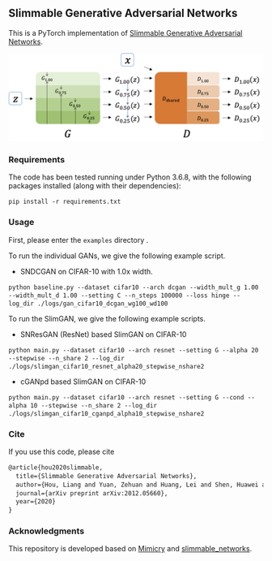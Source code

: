 ## Slimmable Generative Adversarial Networks

This is a PyTorch implementation of [Slimmable Generative Adversarial Networks](https://arxiv.org/abs/2012.05660).

![SlimGAN](./pictures/SlimGAN_model.png)

### Requirements

The code has been tested running under Python 3.6.8, with the following packages installed (along with their dependencies):

```shell
pip install -r requirements.txt
```



### Usage

First, please enter the `examples` directory .

To run the individual GANs, we give the following example script.

- SNDCGAN on CIFAR-10 with 1.0x width.

```shell
python baseline.py --dataset cifar10 --arch dcgan --width_mult_g 1.00 --width_mult_d 1.00 --setting C --n_steps 100000 --loss hinge --log_dir ./logs/gan_cifar10_dcgan_wg100_wd100
```

To run the SlimGAN, we give the following example scripts.

- SNResGAN (ResNet) based SlimGAN on CIFAR-10

```shell
python main.py --dataset cifar10 --arch resnet --setting G --alpha 20 --stepwise --n_share 2 --log_dir ./logs/slimgan_cifar10_resnet_alpha20_stepwise_nshare2
```

- cGANpd based SlimGAN on CIFAR-10

```shell
python main.py --dataset cifar10 --arch resnet --setting G --cond --alpha 10 --stepwise --n_share 2 --log_dir ./logs/slimgan_cifar10_cganpd_alpha10_stepwise_nshare2
```



### Cite

If you use this code, please cite

```latex
@article{hou2020slimmable,
  title={Slimmable Generative Adversarial Networks},
  author={Hou, Liang and Yuan, Zehuan and Huang, Lei and Shen, Huawei and Cheng, Xueqi and Wang, Changhu},
  journal={arXiv preprint arXiv:2012.05660},
  year={2020}
}
```



### Acknowledgments

This repository is developed based on [Mimicry](https://github.com/kwotsin/mimicry) and [slimmable_networks](https://github.com/houliangict/slimmable_networks).